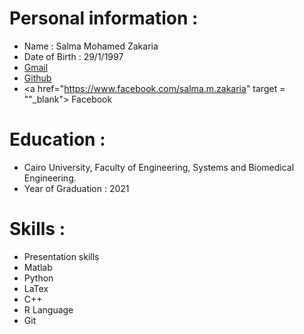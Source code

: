 # Personal information : 
* Name : Salma Mohamed Zakaria  
* Date of Birth : 29/1/1997  
* <a href="salmazakariia97@gmail.com" target="_blank">Gmail </a>
* <a href="https://github.com/SalmaZakariia" target="_blank">Github </a>
* <a href="https://www.facebook.com/salma.m.zakaria" target = ""_blank"> Facebook </a> 
# Education : 
* Cairo University, Faculty of Engineering, Systems and Biomedical Engineering. 
* Year of Graduation : 2021 
# Skills :
* Presentation skills
* Matlab
* Python
* LaTex
* C++
* R Language
* Git
